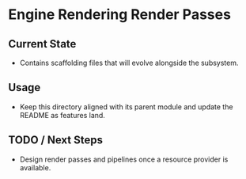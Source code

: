 # Engine Rendering Render Passes

## Current State

- Contains scaffolding files that will evolve alongside the subsystem.

## Usage

- Keep this directory aligned with its parent module and update the README as features land.

## TODO / Next Steps

- Design render passes and pipelines once a resource provider is available.
